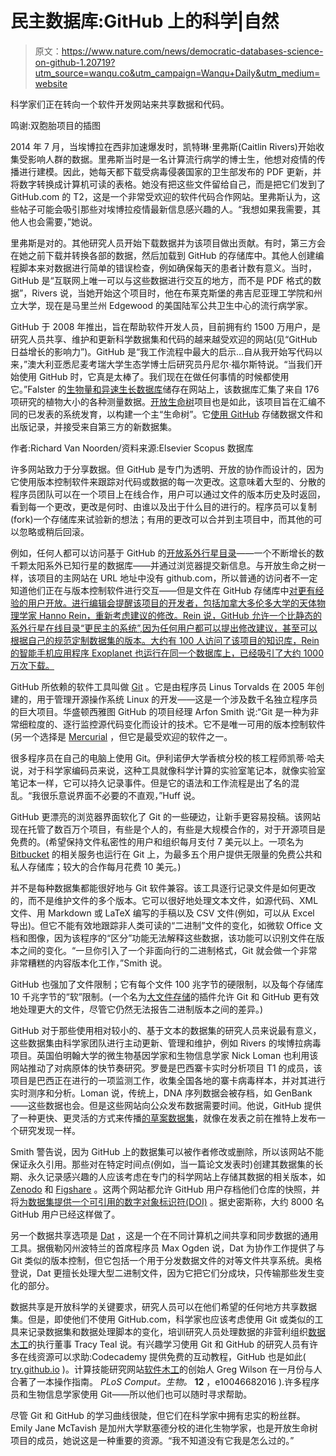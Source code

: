 # 民主数据库:GitHub 上的科学|自然

> 原文：<https://www.nature.com/news/democratic-databases-science-on-github-1.20719?utm_source=wanqu.co&utm_campaign=Wanqu+Daily&utm_medium=website>

科学家们正在转向一个软件开发网站来共享数据和代码。

鸣谢:双胞胎项目的插图

2014 年 7 月，当埃博拉在西非加速爆发时，凯特琳·里弗斯(Caitlin Rivers)开始收集受影响人群的数据。里弗斯当时是一名计算流行病学的博士生，他想对疫情的传播进行建模。因此，她每天都下载受病毒侵袭国家的卫生部发布的 PDF 更新，并将数字转换成计算机可读的表格。她没有把这些文件留给自己，而是把它们发到了 GitHub.com 的 T2，这是一个非常受欢迎的软件代码合作网站。里弗斯认为，这些帖子可能会吸引那些对埃博拉疫情最新信息感兴趣的人。“我想如果我需要，其他人也会需要，”她说。

里弗斯是对的。其他研究人员开始下载数据并为该项目做出贡献。有时，第三方会在她之前下载并转换各部的数据，然后加载到 GitHub 的存储库中。其他人创建编程脚本来对数据进行简单的错误检查，例如确保每天的患者计数有意义。当时，GitHub 是“互联网上唯一可以与这些数据进行交互的地方，而不是 PDF 格式的数据”，Rivers 说，当她开始这个项目时，他在布莱克斯堡的弗吉尼亚理工学院和州立大学，现在是马里兰州 Edgewood 的美国陆军公共卫生中心的流行病学家。

GitHub 于 2008 年推出，旨在帮助软件开发人员，目前拥有约 1500 万用户，是研究人员共享、维护和更新科学数据集和代码的越来越受欢迎的网站(见“GitHub 日益增长的影响力”)。GitHub 是“我工作流程中最大的启示...自从我开始写代码以来，”澳大利亚悉尼麦考瑞大学生态学博士后研究员丹尼尔·福尔斯特说。“当我们开始使用 GitHub 时，它真是太棒了。我们现在在做任何事情的时候都使用它。”Falster 的[生物量和异速生长数据库](https://github.com/dfalster/baad)储存在网站上，该数据库汇集了来自 176 项研究的植物大小的各种测量数据。[开放生命树](https://tree.opentreeoflife.org/opentree/argus/opentree7.0@ott93302)项目也是如此，该项目旨在汇编不同的已发表的系统发育，以构建一个主“生命树”。它[使用 GitHub](https://github.com/OpenTreeOfLife) 存储数据文件和出版记录，并接受来自第三方的新数据集。

作者:Richard Van Noorden/资料来源:Elsevier Scopus 数据库

许多网站致力于分享数据。但 GitHub 是专门为透明、开放的协作而设计的，因为它使用版本控制软件来跟踪对代码或数据的每一次更改。这意味着大型的、分散的程序员团队可以在一个项目上在线合作，用户可以通过文件的版本历史及时返回，看到每一个更改，更改是何时、由谁以及出于什么目的进行的。程序员可以复制(fork)一个存储库来试验新的想法；有用的更改可以合并到主项目中，而其他的可以忽略或稍后回滚。

例如，任何人都可以访问基于 GitHub 的[开放系外行星目录](http://www.openexoplanetcatalogue.com)——一个不断增长的数千颗太阳系外已知行星的数据库——并通过浏览器提交新信息。与开放生命之树一样，该项目的主网站在 URL 地址中没有 github.com，所以普通的访问者不一定知道他们正在与版本控制软件进行交互——但是文件在 GitHub 存储库中[对更有经验的用户开放。进行编辑会提醒该项目的开发者，包括加拿大多伦多大学的天体物理学家 Hanno Rein，重新考虑建议的修改。Rein 说，GitHub 允许一个比静态的系外行星在线目录“更民主的系统”,因为任何用户都可以提出修改建议，甚至可以根据自己的规范定制数据集的版本。大约有 100 人访问了该项目的知识库，Rein 的智能手机应用程序 Exoplanet 也运行在同一个数据库上，已经吸引了大约 1000 万次下载。](https://github.com/OpenTreeOfLife)

GitHub 所依赖的软件工具叫做 [Git](https://git-scm.com/) 。它是由程序员 Linus Torvalds 在 2005 年创建的，用于管理开源操作系统 Linux 的开发——这是一个涉及数千名独立程序员的巨大项目。华盛顿西雅图 GitHub 的项目经理 Arfon Smith 说:“Git 是一种为非常细粒度的、逐行监控源代码变化而设计的技术。它不是唯一可用的版本控制软件(另一个选择是 [Mercurial](https://www.mercurial-scm.org/) ，但它是最受欢迎的软件之一。

很多程序员在自己的电脑上使用 Git。伊利诺伊大学香槟分校的核工程师凯蒂·哈夫说，对于科学家编码员来说，这种工具就像科学计算的实验室笔记本，就像实验室笔记本一样，它可以持久记录事件。但是它的语法和工作流程是出了名的混乱。“我很乐意说界面不必要的不直观，”Huff 说。

GitHub 更漂亮的浏览器界面软化了 Git 的一些硬边，让新手更容易投稿。该网站现在托管了数百万个项目，有些是个人的，有些是大规模合作的，对于开源项目是免费的。(希望保持文件私密性的用户和组织每月支付 7 美元以上。一项名为 [Bitbucket](https://bitbucket.org/) 的相关服务也运行在 Git 上，为最多五个用户提供无限量的免费公共和私人存储库；较大的合作每月花费 10 美元。)

并不是每种数据集都能很好地与 Git 软件兼容。该工具逐行记录文件是如何更改的，而不是维护文件的多个版本。它可以很好地处理文本文件，如源代码、XML 文件、用 Markdown 或 LaTeX 编写的手稿以及 CSV 文件(例如，可以从 Excel 导出)。但它不能有效地跟踪非人类可读的“二进制”文件的变化，如微软 Office 文档和图像，因为该程序的“区分”功能无法解释这些数据，该功能可以识别文件在版本之间的变化。“一旦你引入了一个非面向行的二进制格式，Git 就会做一个非常非常糟糕的内容版本化工作，”Smith 说。

GitHub 也强加了文件限制；它有每个文件 100 兆字节的硬限制，以及每个存储库 10 千兆字节的“软”限制。(一个名为[大文件存储](https://git-lfs.github.com/)的插件允许 Git 和 GitHub 更有效地处理更大的文件，尽管它仍然无法报告二进制版本之间的差异。)

GitHub 对于那些使用相对较小的、基于文本的数据集的研究人员来说最有意义，这些数据集由科学家团队进行主动更新、管理和维护，例如 Rivers 的埃博拉病毒项目。英国伯明翰大学的微生物基因学家和生物信息学家 Nick Loman 也利用该网站推动了对病原体的快节奏研究。罗曼是巴西寨卡实时分析项目 T1 的成员，该项目是巴西正在进行的一项监测工作，收集全国各地的寨卡病毒样本，并对其进行实时测序和分析。Loman 说，传统上，DNA 序列数据会被存档，如 GenBank——这些数据也会。但是这些网站向公众发布数据需要时间。他说，GitHub 提供了一种更快、更灵活的方式来传播[的草案数据集](https://github.com/zibraproject)，就像在发表之前在推特上发布一个研究发现一样。

Smith 警告说，因为 GitHub 上的数据集可以被作者修改或删除，所以该网站不能保证永久引用。那些对在特定时间点(例如，当一篇论文发表时)创建其数据集的长期、永久记录感兴趣的人应该考虑在专门的科学网站上存储其数据的相关版本，如 [Zenodo](https://zenodo.org/) 和 [Figshare](https://figshare.com/) 。这两个网站都允许 GitHub 用户存档他们仓库的快照，并将[为数据集提供一个可引用的数字对象标识符(DOI)](https://guides.github.com/activities/citable-code/) 。据史密斯称，大约 8000 名 GitHub 用户已经这样做了。

另一个数据共享选项是 [Dat](http://dat-data.com/) ，这是一个在不同计算机之间共享和同步数据的通用工具。据俄勒冈州波特兰的首席程序员 Max Ogden 说，Dat 为协作工作提供了与 Git 类似的版本控制，但它包括一个用于分发数据文件的对等文件共享系统。奥格登说，Dat 更擅长处理大型二进制文件，因为它把它们分成块，只传输那些发生变化的部分。

数据共享是开放科学的关键要求，研究人员可以在他们希望的任何地方共享数据集。但是，即使他们不使用 GitHub.com，科学家也应该考虑使用 Git 或类似的工具来记录数据集和数据处理脚本的变化，培训研究人员处理数据的非营利组织[数据木工](http://www.datacarpentry.org/)的执行董事 Tracy Teal 说。有兴趣学习使用 Git 和 GitHub 的研究人员有许多在线资源可以求助:Codecademy 提供免费的互动教程，GitHub 也是如此( [try.github.io](http://try.github.io) )。计算技能研究网站[软件木工](http://software-carpentry.org/)的创始人 Greg Wilson 在一月份与人合著了一本操作指南。 *PLoS Comput。生物。* **12** ，e10046682016 ).许多程序员和生物信息学家使用 Git——所以他们也可以随时寻求帮助。

尽管 Git 和 GitHub 的学习曲线很陡，但它们在科学家中拥有忠实的粉丝群。Emily Jane McTavish 是加州大学默塞德分校的进化生物学家，也是开放生命树项目的成员，她说这是一种重要的资源。“我不知道没有它我是怎么过的。”